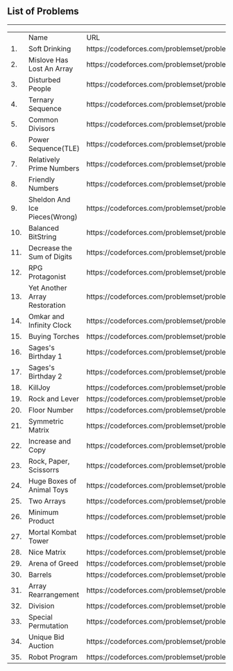 <h2>List of Problems</h2>
<hr>
<table>
<th>
<td>Name</td>
<td>URL</td>
</th>
<tr>
<td>1.</td><td>Soft Drinking</td><td>https://codeforces.com/problemset/problem/151/A</td>
</tr>
<tr>
<td>2.</td><td>Mislove Has Lost An Array</td><td>https://codeforces.com/problemset/problem/1204/B</td>
</tr>
<tr>
<td>3.</td><td>Disturbed People</td><td>https://codeforces.com/problemset/problem/1077/B</td>
</tr>
<tr>
<td>4.</td><td>Ternary Sequence</td><td>https://codeforces.com/problemset/problem/1401/B</td>
</tr>
<tr>
<td>5.</td><td>Common Divisors</td><td>https://codeforces.com/problemset/problem/1203/C</td>
</tr>
<tr>
<td>6.</td><td>Power Sequence(TLE)</td><td>https://codeforces.com/problemset/problem/1397/B</td>
</tr>
<tr>
<td>7.</td><td>Relatively Prime Numbers</td><td>https://codeforces.com/problemset/problem/1051/B</td>
</tr>
<tr>
<td>8.</td><td>Friendly Numbers</td><td>https://codeforces.com/problemset/problem/100/B</td>
</tr>
<tr>
<td>9.</td><td>Sheldon And Ice Pieces(Wrong)</td><td>https://codeforces.com/problemset/problem/328/B</td>
</tr>
<tr>
<td>10.</td><td>Balanced BitString</td><td>https://codeforces.com/problemset/problem/1404/A</td>
</tr>
<tr>
<td>11.</td><td>Decrease the Sum of Digits</td><td>https://codeforces.com/problemset/problem/1409/D</td>
</tr>
<tr>
<td>12.</td><td>RPG Protagonist</td><td>https://codeforces.com/problemset/problem/1400/B</td>
</tr>
<tr>
<td>13.</td><td>Yet Another Array Restoration</td><td>https://codeforces.com/problemset/problem/1409/C</td>
</tr>
<tr>
<td>14.</td><td>Omkar and Infinity Clock</td><td>https://codeforces.com/problemset/problem/1392/B</td>
</tr>
<tr>
<td>15.</td><td>Buying Torches</td><td>https://codeforces.com/problemset/problem/1418/A</td>
</tr>
<tr>
<td>16.</td><td>Sages's Birthday 1</td><td>https://codeforces.com/problemset/problem/1419/D1</td>
</tr>
<tr>
<td>17.</td><td>Sages's Birthday 2</td><td>https://codeforces.com/problemset/problem/1419/D2</td>
</tr>
<tr>
<td>18.</td><td>KillJoy</td><td>https://codeforces.com/problemset/problem/1419/C</td>
</tr>
<tr>
<td>19.</td><td>Rock and Lever</td><td>https://codeforces.com/problemset/problem/1420/B</td>
</tr>
<tr>
<td>20.</td><td>Floor Number</td><td>https://codeforces.com/problemset/problem/1426/A</td>
</tr>
<tr>
<td>21.</td><td>Symmetric Matrix</td><td>https://codeforces.com/problemset/problem/1426/B</td>
</tr>
<tr>
<td>22.</td><td>Increase and Copy</td><td>https://codeforces.com/problemset/problem/1426/C</td>
</tr>
<tr>
<td>23.</td><td>Rock, Paper, Scissorrs</td><td>https://codeforces.com/problemset/problem/1426/E</td>
</tr>
<tr>
<td>24.</td><td>Huge Boxes of Animal Toys</td><td>https://codeforces.com/problemset/problem/1425/H</td>
</tr>
<tr>
<td>25.</td><td>Two Arrays</td><td>https://codeforces.com/problemset/problem/1417/B</td>
</tr>
<tr>
<td>26.</td><td>Minimum Product</td><td>https://codeforces.com/problemset/problem/1409/B</td>
</tr>
<tr>
<td>27.</td><td>Mortal Kombat Tower</td><td>https://codeforces.com/problemset/problem/1418/C</td>
</tr>
<tr>
<td>28.</td><td>Nice Matrix</td><td>https://codeforces.com/problemset/problem/1422/B</td>
</tr>
<tr>
<td>29.</td><td>Arena of Greed</td><td>https://codeforces.com/problemset/problem/1425/A</td>
</tr>
<tr>
<td>30.</td><td>Barrels</td><td>https://codeforces.com/problemset/problem/1430/B</td>
</tr>
<tr>
<td>31.</td><td>Array Rearrangement</td><td>https://codeforces.com/problemset/problem/1445/A</td>
</tr>
<tr>
<td>32.</td><td>Division</td><td>https://codeforces.com/problemset/problem/1444/A</td>
</tr>
<tr>
<td>33.</td><td>Special Permutation</td><td>https://codeforces.com/problemset/problem/1454/A</td>
</tr>
<tr>
<td>34.</td><td>Unique Bid Auction</td><td>https://codeforces.com/problemset/problem/1454/B</td>
</tr>
<tr>
<td>35.</td><td>Robot Program</td><td>https://codeforces.com/problemset/problem/1452/A</td>
</tr>
</table>
